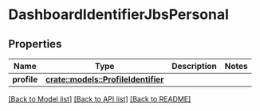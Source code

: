 # DashboardIdentifierJbsPersonal

## Properties

Name | Type | Description | Notes
------------ | ------------- | ------------- | -------------
**profile** | [**crate::models::ProfileIdentifier**](ProfileIdentifier.md) |  | 

[[Back to Model list]](../README.md#documentation-for-models) [[Back to API list]](../README.md#documentation-for-api-endpoints) [[Back to README]](../README.md)


